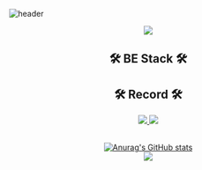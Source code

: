 
![header](https://capsule-render.vercel.app/api?type=soft&color=auto&height=150&section=header&text=GaeBeomE's%20git&fontSize=70&animation=twinkling)

<div align="center">
  <a href="https://hits.seeyoufarm.com"><img src="https://hits.seeyoufarm.com/api/count/incr/badge.svg?url=https%3A%2F%2Fgithub.com%2FGaeBeomE&count_bg=%2379C83D&title_bg=%23555555&icon=&icon_color=%23E7E7E7&title=hits&edge_flat=false"/></a>
  
## 🛠 BE Stack 🛠

<div>
</div>

## 🛠 Record 🛠
  
<div>
<a href="https://github.com/GaeBeomE/" target="blank">
    <img src="https://img.shields.io/badge/GitHub-181717?style=flat-square&logo=GitHub&logoColor=white"/>
</a>
<a href="https://c11.kr/vo7j/" target="_blank">
  <img src="https://img.shields.io/badge/Notion-000000?style=flat-square&logo=Notion&logoColor=white"/>  
</a>
</div>
<br/>
  
[![Anurag's GitHub stats](https://github-readme-stats.vercel.app/api?username=GaeBeomE)](https://github.com/anuraghazra/github-readme-stats)
  </br>
<img align='center' src="http://mazassumnida.wtf/api/v2/generate_badge?boj=rhdrlqja6525">
</div>
